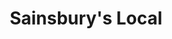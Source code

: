 ---
title: "Sainsbury's Local"
url: /edinburgh/sainsburys-local-morrison-street/
shop: convenience
---